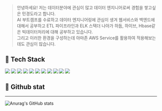 > 안녕하세요! 저는 데이터분야에 관심이 많고 데이터 엔지니어로써 경험을 쌓고싶은 민경도라고 합니다.<br>
> AI 부트캠프를 수료하고 데이터 엔지니어링에 관심이 생겨 웹서비스와 백엔드에 대해서 공부하고 ETL 파이프라인과 ELK 스택더 나아가 하둡, 하이브, Hbase같은 빅데이터처리에 대해 공부하고 있습니다.<br>
> 그리고 이러한 환경을 구성하는데 아마존 AWS Service를 활용하여 적용해보는데도 관심이 많습니다.<br>


## 🔭 Tech Stack
<img src="https://img.shields.io/badge/Python-3776AB?style=flat&logo=Python&logoColor=white"/></a>
<img src="https://img.shields.io/badge/Django-092E20?style=flat&logo=Django&logoColor=white"/></a>
<img src="https://img.shields.io/badge/Flask-000000?style=flat&logo=Flask&logoColor=white"/></a>
<img src="https://img.shields.io/badge/MySQL-4479A1?style=flat&logo=MySQL&logoColor=white"/></a>
<img src="https://img.shields.io/badge/AmazonS3-569A31?style=flat&logo=AmazonS3&logoColor=white"/></a>
<img src="https://img.shields.io/badge/AmazonEC2-FF9900?style=flat&logo=AmazonEC2&logoColor=white"/></a>
<img src="https://img.shields.io/badge/MongoDB-47A248?style=flat&logo=MongoDB&logoColor=white"/></a>
<img src="https://img.shields.io/badge/Linux-FCC624?style=flat&logo=Linux&logoColor=white"/></a>
<img src="https://img.shields.io/badge/TensorFlow-FF6F00?style=flat&logo=TensorFlow&logoColor=white"/></a>
<img src="https://img.shields.io/badge/Selenium-43B02A?style=flat&logo=Selenium&logoColor=white"/></a>
<img src="https://img.shields.io/badge/Metabase-509EE3?style=flat&logo=Metabase&logoColor=white"/></a>
## 🌱 Github stat
---
![Anurag's GitHub stats](https://github-readme-stats.vercel.app/api?username=ggydo59&show_icons=true&theme=transparent)

<!--
**ggydo59/ggydo59** is a ✨ _special_ ✨ repository because its `README.md` (this file) appears on your GitHub profile.

Here are some ideas to get you started:

- 🔭 I’m currently working on ...
- 🌱 I’m currently learning ...
- 👯 I’m looking to collaborate on ...
- 🤔 I’m looking for help with ...
- 💬 Ask me about ...
- 📫 How to reach me: ...
- 😄 Pronouns: ...
- ⚡ Fun fact: ...
-->
